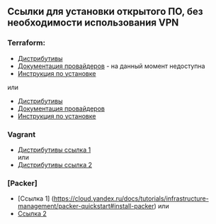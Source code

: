 ## Ссылки для установки открытого ПО, без необходимости использования VPN

### Terraform:  

  - [Дистрибутивы](https://hashicorp-releases.yandexcloud.net/terraform/)   
  - [Документация провайдеров](https://registry.tfpla.net/browse/providers) - на данный момент недоступна  
  - [Инструкция по установке](https://cloud.yandex.ru/docs/tutorials/infrastructure-management/terraform-quickstart#configure-terraform)
  
или

  - [Дистрибутивы](https://releases.comcloud.xyz/terraform/)   
  - [Документация провайдеров](https://docs.comcloud.xyz/)   
  - [Инструкция по установке](https://github.com/netology-code/devops-materials/blob/master/terraformregistry.md)

### Vagrant
- [Дистрибутивы ссылка 1](https://hashicorp-releases.yandexcloud.net/vagrant/)    
  или   
- [Дистрибутивы ссылка 2](https://vagrant.comcloud.xyz/boxes/search)

### [Packer]

- [Ссылка 1] (https://cloud.yandex.ru/docs/tutorials/infrastructure-management/packer-quickstart#install-packer)
или   
-  [Ссылка 2](https://packer.comcloud.xyz/)

  

